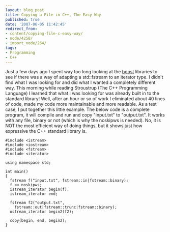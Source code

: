 ```yaml
---
layout: blog_post
title: Copying a File in C++, The Easy Way
published: true
date: '2007-06-05 11:42:45'
redirect_from:
- content/copying-file-c-easy-way/
- node/4258/
- import_node/264/
tags:
- Programming
- C++
---
```


Just a few days ago I spent way too long looking at the [boost](http://www.boost.org) libraries to see if there was a way of adapting a std::fstream to an iterator type. I didn't find what I was looking for and did what I wanted a completely different way. This morning while reading Stroustrup (The C++ Programming Language) I learned that what I was looking for was already built in to the standard library! Well, after an hour or so of work I eliminated about 40 lines of code, made my code more maintainable and more readable. As a test case, I put together this little example. The below code is a complete program, it will compile and run and copy "input.txt" to "output.txt". It works with any file, binary or not (which is why the noskipws is needed). No, it is NOT the most efficient way of doing things, but it shows just how expressive the C++ standard library is.

    #include <istream>
    #include <iostream>
    #include <fstream>
    #include <iterator>

    using namespace std;

    int main()
    {
      fstream f("input.txt", fstream::in|fstream::binary);
      f << noskipws;
      istream_iterator begin(f);
      istream_iterator end;

      fstream f2("output.txt",
        fstream::out|fstream::trunc|fstream::binary);
      ostream_iterator begin2(f2);

      copy(begin, end, begin2);
    }
